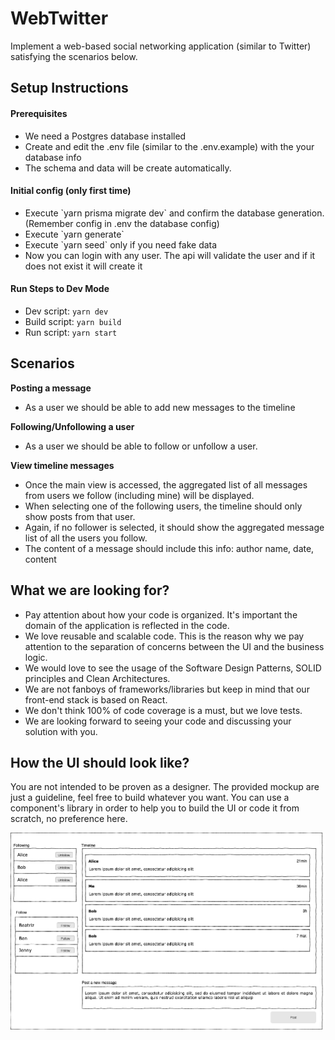 # WebTwitter

Implement a web-based social networking application (similar to Twitter) satisfying the scenarios
below.

<h2>Setup Instructions</h2>
<h4>Prerequisites</h4>

 <ul>
    <li>We need a Postgres database installed</li>
    <li>Create and edit the .env file (similar to the .env.example) with the your database info</li>
    <li>The schema and data will be create automatically.</li>
 </ul>
 
<h4>Initial config (only first time)</h4>

 <ul>
    <li>
      Execute `yarn prisma migrate dev` and confirm the database generation. (Remember config in .env the database config)
    </li>
    <li>
      Execute `yarn generate`
    </li>
    <li>
      Execute `yarn seed` only if you need fake data
    </li>
    <li>
      Now you can login with any user. The api will validate the user and if it does not exist it will create it
    </li>
 </ul>

 <h4> Run Steps to Dev Mode</h4>
   
   * Dev script: ``` yarn dev ```
   * Build script:  ``` yarn build ```
   * Run script: ``` yarn start ```
    
 
<h2>Scenarios</h2>

**Posting a message**

- As a user we should be able to add new messages to the timeline

**Following/Unfollowing a user**

- As a user we should be able to follow or unfollow a user.

**View timeline messages**

- Once the main view is accessed, the aggregated list of all messages from users we follow
  (including mine) will be displayed.
- When selecting one of the following users, the timeline should only show posts from that user.
- Again, if no follower is selected, it should show the aggregated message list of all the users you
  follow.
- The content of a message should include this info: author name, date, content

<h2>What we are looking for?</h2>
 
* Pay attention about how your code is organized. It's important the domain of the application is reflected in the code.
* We love reusable and scalable code. This is the reason why we pay attention to the separation of concerns between the UI and the business logic.
* We would love to see the usage of the Software Design Patterns, SOLID principles and Clean Architectures.
* We are not fanboys of frameworks/libraries but keep in mind that our front-end stack is based on React.
* We don't think 100% of code coverage is a must, but we love tests.
* We are looking forward to seeing your code and discussing your solution with you.

<h2>How the UI should look like?</h2>

You are not intended to be proven as a designer. The provided mockup are just a guideline, feel free
to build whatever you want. You can use a component's library in order to help you to build the UI
or code it from scratch, no preference here.

![View the wall](resources/wireframe.png)
